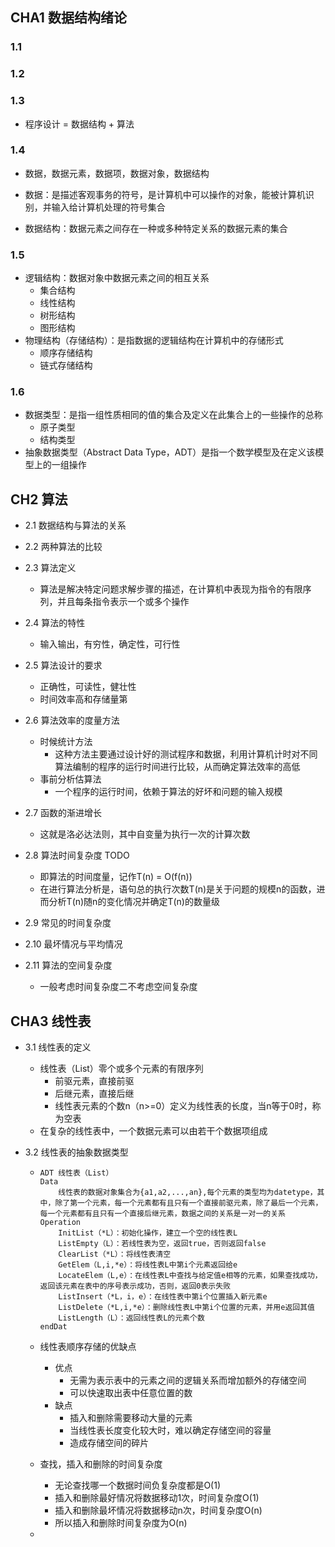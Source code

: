 ## CHA1 数据结构绪论

### 1.1

### 1.2

### 1.3 

- 程序设计 = 数据结构 + 算法

### 1.4

- 数据，数据元素，数据项，数据对象，数据结构

- 数据：是描述客观事务的符号，是计算机中可以操作的对象，能被计算机识别，并输入给计算机处理的符号集合

- 数据结构：数据元素之间存在一种或多种特定关系的数据元素的集合

### 1.5

- 逻辑结构：数据对象中数据元素之间的相互关系
  - 集合结构
  - 线性结构
  - 树形结构
  - 图形结构
- 物理结构（存储结构）：是指数据的逻辑结构在计算机中的存储形式
  - 顺序存储结构
  - 链式存储结构

### 1.6

- 数据类型：是指一组性质相同的值的集合及定义在此集合上的一些操作的总称
  - 原子类型
  - 结构类型
- 抽象数据类型（Abstract Data Type，ADT）是指一个数学模型及在定义该模型上的一组操作

## CH2 算法

- 2.1 数据结构与算法的关系
- 2.2 两种算法的比较
- 2.3 算法定义

  - 算法是解决特定问题求解步骤的描述，在计算机中表现为指令的有限序列，并且每条指令表示一个或多个操作
- 2.4 算法的特性

  - 输入输出，有穷性，确定性，可行性
- 2.5 算法设计的要求

  - 正确性，可读性，健壮性
  - 时间效率高和存储量第
- 2.6 算法效率的度量方法

  - 时候统计方法
    - 这种方法主要通过设计好的测试程序和数据，利用计算机计时对不同算法编制的程序的运行时间进行比较，从而确定算法效率的高低
  - 事前分析估算法
    - 一个程序的运行时间，依赖于算法的好坏和问题的输入规模
- 2.7 函数的渐进增长

  - 这就是洛必达法则，其中自变量为执行一次的计算次数
- 2.8 算法时间复杂度 TODO

  - 即算法的时间度量，记作T(n) = O(f(n))
  - 在进行算法分析是，语句总的执行次数T(n)是关于问题的规模n的函数，进而分析T(n)随n的变化情况并确定T(n)的数量级
- 2.9 常见的时间复杂度
- 2.10 最坏情况与平均情况
- 2.11 算法的空间复杂度
  - 一般考虑时间复杂度二不考虑空间复杂度

## CHA3 线性表

- 3.1 线性表的定义

  - 线性表（List）零个或多个元素的有限序列
    - 前驱元素，直接前驱
    - 后继元素，直接后继
    - 线性表元素的个数n（n>=0）定义为线性表的长度，当n等于0时，称为空表
  - 在复杂的线性表中，一个数据元素可以由若干个数据项组成

- 3.2 线性表的抽象数据类型

  - ```
    ADT 线性表（List）
    Data
    	线性表的数据对象集合为{a1,a2,...,an},每个元素的类型均为datetype，其中，除了第一个元素，每一个元素都有且只有一个直接前驱元素，除了最后一个元素，每一个元素都有且只有一个直接后继元素，数据之间的关系是一对一的关系
    Operation
    	InitList（*L）：初始化操作，建立一个空的线性表L
    	ListEmpty（L）：若线性表为空，返回true，否则返回false
    	ClearList（*L）：将线性表清空
    	GetElem（L,i,*e）：将线性表L中第i个元素返回给e
    	LocateElem（L,e）：在线性表L中查找与给定值e相等的元素，如果查找成功，返回该元素在表中的序号表示成功，否则，返回0表示失败
    	ListInsert（*L，i，e）：在线性表中第i个位置插入新元素e
    	ListDelete（*L,i,*e）：删除线性表L中第i个位置的元素，并用e返回其值
    	ListLength（L）：返回线性表L的元素个数
    endDat
    ```

  - 线性表顺序存储的优缺点

    - 优点
      - 无需为表示表中的元素之间的逻辑关系而增加额外的存储空间
      - 可以快速取出表中任意位置的数
    - 缺点
      - 插入和删除需要移动大量的元素
      - 当线性表长度变化较大时，难以确定存储空间的容量
      - 造成存储空间的碎片

  - 查找，插入和删除的时间复杂度

    - 无论查找哪一个数据时间负复杂度都是O(1)
    - 插入和删除最好情况将数据移动1次，时间复杂度O(1)
    - 插入和删除最坏情况将数据移动n次，时间复杂度O(n)
    - 所以插入和删除时间复杂度为O(n)

  - 











